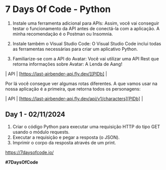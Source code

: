 # 7 Days Of Code - Python

1. Instale uma ferramenta adicional para APIs:
Assim, você vai conseguir testar o funcionamento da API antes de conectá-la com a aplicação. 
A minha recomendação é o Postman ou Insomnia. 

 
2. Instale também o Visual Studio Code:
O Visual Studio Code inclui todas as ferramentas necessárias para criar um aplicativo Python.

 
3. Familiarize-se com a API do Avatar:
Você vai utilizar uma API Rest que retorna informações sobre Avatar: A Lenda de Aang!

| API | [https://last-airbender-api.fly.dev/][PlDb] |

Por lá você consegue ver algumas rotas diferentes. A que vamos usar na nossa aplicação é a primeira, que retorna todos os personagens:

| API | [https://last-airbender-api.fly.dev/api/v1/characters][PlDb] |

 
 ## Day 1 - 02/11/2024

1. Criar o código Python para executar uma requisição HTTP do tipo GET usando o módulo requests.
2. Executar a requisição e pegar a resposta (o JSON).
3. Imprimir o corpo da resposta através de um print.

https://7daysofcode.io/

**#7DaysOfCode**